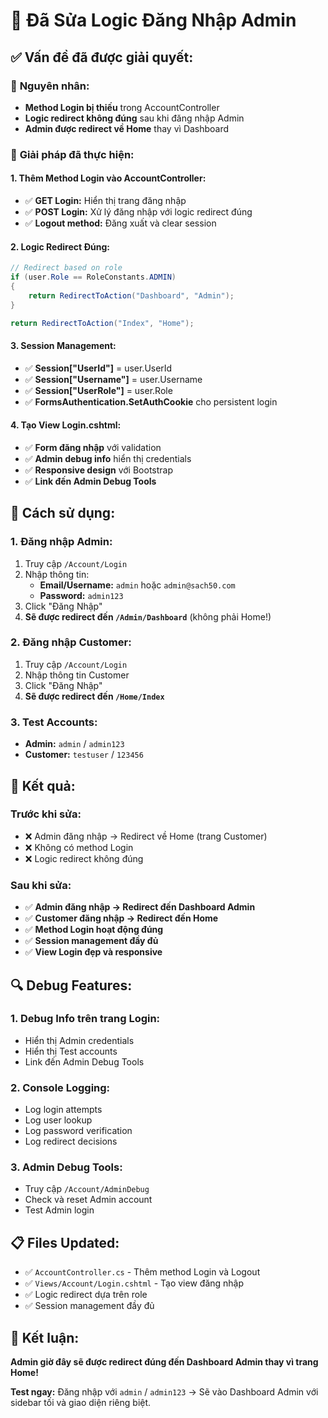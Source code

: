 # 🔐 Đã Sửa Logic Đăng Nhập Admin

## ✅ **Vấn đề đã được giải quyết:**

### 🎯 **Nguyên nhân:**
- **Method Login bị thiếu** trong AccountController
- **Logic redirect không đúng** sau khi đăng nhập Admin
- **Admin được redirect về Home** thay vì Dashboard

### 🔧 **Giải pháp đã thực hiện:**

#### **1. Thêm Method Login vào AccountController:**
- ✅ **GET Login:** Hiển thị trang đăng nhập
- ✅ **POST Login:** Xử lý đăng nhập với logic redirect đúng
- ✅ **Logout method:** Đăng xuất và clear session

#### **2. Logic Redirect Đúng:**
```csharp
// Redirect based on role
if (user.Role == RoleConstants.ADMIN)
{
    return RedirectToAction("Dashboard", "Admin");
}

return RedirectToAction("Index", "Home");
```

#### **3. Session Management:**
- ✅ **Session["UserId"]** = user.UserId
- ✅ **Session["Username"]** = user.Username  
- ✅ **Session["UserRole"]** = user.Role
- ✅ **FormsAuthentication.SetAuthCookie** cho persistent login

#### **4. Tạo View Login.cshtml:**
- ✅ **Form đăng nhập** với validation
- ✅ **Admin debug info** hiển thị credentials
- ✅ **Responsive design** với Bootstrap
- ✅ **Link đến Admin Debug Tools**

## 🚀 **Cách sử dụng:**

### **1. Đăng nhập Admin:**
1. Truy cập `/Account/Login`
2. Nhập thông tin:
   - **Email/Username:** `admin` hoặc `admin@sach50.com`
   - **Password:** `admin123`
3. Click "Đăng Nhập"
4. **Sẽ được redirect đến `/Admin/Dashboard`** (không phải Home!)

### **2. Đăng nhập Customer:**
1. Truy cập `/Account/Login`
2. Nhập thông tin Customer
3. Click "Đăng Nhập"
4. **Sẽ được redirect đến `/Home/Index`**

### **3. Test Accounts:**
- **Admin:** `admin` / `admin123`
- **Customer:** `testuser` / `123456`

## 🎯 **Kết quả:**

### **Trước khi sửa:**
- ❌ Admin đăng nhập → Redirect về Home (trang Customer)
- ❌ Không có method Login
- ❌ Logic redirect không đúng

### **Sau khi sửa:**
- ✅ **Admin đăng nhập → Redirect đến Dashboard Admin**
- ✅ **Customer đăng nhập → Redirect đến Home**
- ✅ **Method Login hoạt động đúng**
- ✅ **Session management đầy đủ**
- ✅ **View Login đẹp và responsive**

## 🔍 **Debug Features:**

### **1. Debug Info trên trang Login:**
- Hiển thị Admin credentials
- Hiển thị Test accounts
- Link đến Admin Debug Tools

### **2. Console Logging:**
- Log login attempts
- Log user lookup
- Log password verification
- Log redirect decisions

### **3. Admin Debug Tools:**
- Truy cập `/Account/AdminDebug`
- Check và reset Admin account
- Test Admin login

## 📋 **Files Updated:**

- ✅ `AccountController.cs` - Thêm method Login và Logout
- ✅ `Views/Account/Login.cshtml` - Tạo view đăng nhập
- ✅ Logic redirect dựa trên role
- ✅ Session management đầy đủ

## 🎉 **Kết luận:**

**Admin giờ đây sẽ được redirect đúng đến Dashboard Admin thay vì trang Home!**

**Test ngay:** Đăng nhập với `admin` / `admin123` → Sẽ vào Dashboard Admin với sidebar tối và giao diện riêng biệt.
